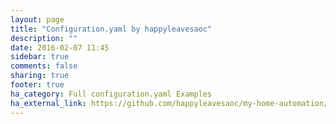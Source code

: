```yaml
---
layout: page
title: "Configuration.yaml by happyleavesaoc"
description: ""
date: 2016-02-07 11:45
sidebar: true
comments: false
sharing: true
footer: true
ha_category: Full configuration.yaml Examples
ha_external_link: https://github.com/happyleavesaoc/my-home-automation/tree/master/homeassistant
---
```


